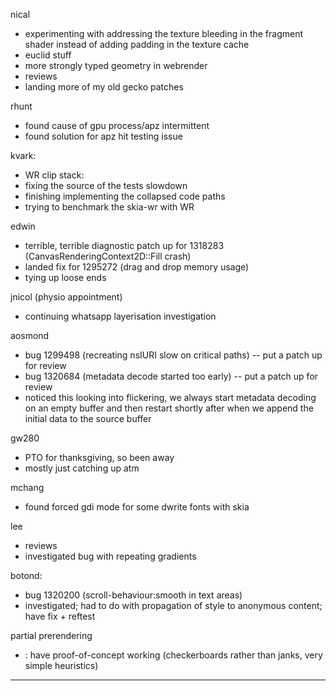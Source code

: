 nical
* experimenting with addressing the texture bleeding in the fragment shader instead of adding padding in the texture cache
* euclid stuff
* more strongly typed geometry in webrender
* reviews
* landing more of my old gecko patches



rhunt
* found cause of gpu process/apz intermittent
* found solution for apz hit testing issue



kvark:
* WR clip stack:
* fixing the source of the tests slowdown
* finishing implementing the collapsed code paths
* trying to benchmark the skia-wr with WR



edwin
* terrible, terrible diagnostic patch up for 1318283 (CanvasRenderingContext2D::Fill crash)
* landed fix for 1295272 (drag and drop memory usage)
* tying up loose ends



jnicol (physio appointment)
* continuing whatsapp layerisation investigation



aosmond
* bug 1299498 (recreating nsIURI slow on critical paths) -- put a patch up for review
* bug 1320684 (metadata decode started too early) -- put a patch up for review
* noticed this looking into flickering, we always start metadata decoding on an empty buffer and then restart shortly after when we append the initial data to the source buffer



gw280
* PTO for thanksgiving, so been away
* mostly just catching up atm



mchang
* found forced gdi mode for some dwrite fonts with skia



lee
* reviews
* investigated bug with repeating gradients



botond:
* bug 1320200 (scroll-behaviour:smooth in text areas) 
* investigated; had to do with propagation of style to anonymous content; have fix + reftest 

partial prerendering
* : have proof-of-concept working (checkerboards rather than janks, very simple heuristics)

________________


